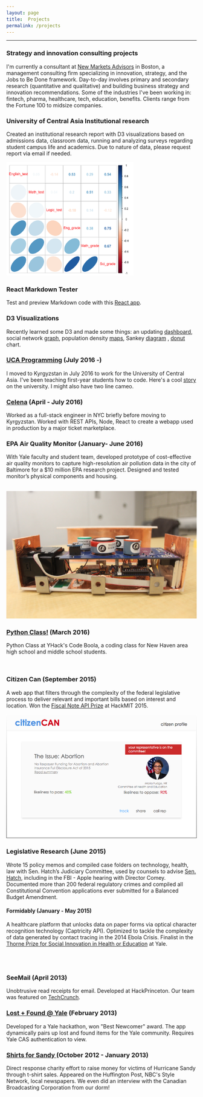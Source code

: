 ```yaml
---
layout: page
title:  Projects
permalink: /projects
---
```


<hr/>

### Strategy and innovation consulting projects
I'm currently a consultant at [New Markets Advisors](newmarketsadvisors.com) in Boston, a management consulting firm specializing in innovation, strategy, and the Jobs to Be Done framework. Day-to-day involves primary and secondary research (quantitative and qualitative) and building business strategy and innovation recommendations. Some of the industries I've been working in: fintech, pharma, healthcare, tech, education, benefits. Clients range from the Fortune 100 to midsize companies.


### University of Central Asia Institutional research
Created an institutional research report with D3 visualizations based on admissions data, classroom data, running and analyzing surveys regarding student campus life and academics. Due to nature of data, please request report via email if needed.

<img src="/img/uca_corr.png" height="300px">
<br>

### React Markdown Tester
Test and preview Markdown code with this [React app](../react-projects/markdown/index.html).
<br>

### D3 Visualizations
Recently learned some D3 and made some things: an updating [dashboard](d3/dash.html), social network [graph](d3/net.html), population density [maps](posts/Utah-Choropleth.html), Sankey [diagram](d3/sankey.html) , [donut](d3/donut.html) chart.
<br>

### <a href= 'http://ucentralasia.org/'>UCA Programming</a> (July 2016 -)
I moved to Kyrgyzstan in July 2016 to work for the University of Central Asia. I've been teaching first-year students how to code. Here's a cool
<a href= 'https://www.devex.com/news/a-world-class-university-town-89014'> story </a> on the university. I might also have two line cameo.
<br>

### <a href= "http://celena.co">Celena</a> (April - July 2016)
Worked as a full-stack engineer in NYC briefly before moving to Kyrgyzstan. Worked with REST APIs, Node, React to create a webapp used in production by a major ticket marketplace.
<br>

### EPA Air Quality Monitor (January- June 2016)
With Yale faculty and student team, developed prototype of cost-effective air quality monitors to capture high-resolution air pollution data in the city of Baltimore for a $10 million EPA research project. Designed and tested monitor’s physical components and housing.

<br> <img src="/img/monitor.jpg" alt="EPA monitor">
<br>

### <a href="http://jchang.me/posts/2016/04/01/Python-Class!.html">Python Class!</a> (March 2016)
Python Class at YHack's Code Boola, a coding class for New Haven area high school and middle school students.

<script async class="speakerdeck-embed" data-id="1571c61bee9c44f9864fd9d16da27895" data-ratio="1.77777777777778" src="//speakerdeck.com/assets/embed.js"></script>
<br>

### Citizen Can (September 2015)
A web app that filters through the complexity of the federal legislative process to deliver relevant and important bills based on interest and location. Won the [Fiscal Note API Prize](https://fiscalnote.github.io/FiscalNote-API/internal) at HackMIT 2015.

<img src="/img/citizencan.png" alt="Citizen Can">
<br>

### Legislative Research (June 2015)
Wrote 15 policy memos and compiled case folders on technology, health, law with Sen. Hatch’s Judiciary Committee, used by counsels to advise [Sen. Hatch](http://www.hatch.senate.gov/public/), including in the FBI - Apple hearing with Director Comey. Documented more than 200 federal regulatory crimes and compiled all Constitutional Convention applications ever submitted for a Balanced Budget Amendment.
<br>

#### Formidably (January - May 2015)
A healthcare platform that unlocks data on paper forms via optical character recognition technology (Captricity API). Optimized to tackle the complexity of data generated by contact tracing in the 2014 Ebola Crisis. Finalist in the [Thorne Prize for Social Innovation in Health or Education](http://innovatehealth.yale.edu/prize) at Yale.

<br>
<script async class="speakerdeck-embed" data-id="c83e7ce0811745789c511a520bd5cc0b" data-ratio="1.77777777777778" src="//speakerdeck.com/assets/embed.js"></script> <br>

### SeeMail (April 2013)
Unobtrusive read receipts for email. Developed at HackPrinceton. Our team was featured on <a href= "http://techcrunch.com/2013/04/07/students-tackle-road-trips-online-distraction-and-more-at-hackprinceton/">TechCrunch</a>.
<br>

### <a href="http://lostfoundyale.herokuapp.com/">Lost + Found @ Yale</a> (February 2013)
Developed for a Yale hackathon, won "Best Newcomer" award. The app dynamically pairs up lost and found items for the Yale community. Requires Yale CAS authentication to view.
<br>

### <a href= "http://www.nhregister.com/general-news/20121117/yale-students-roll-up-sleeves-to-lend-a-hand-with-sandy-relief"> Shirts for Sandy </a>(October 2012 - January 2013)
Direct response charity effort to raise money for victims of Hurricane Sandy through t-shirt sales. Appeared on the Huffington Post, NBC's Style Network, local newspapers. We even did an interview with the Canadian Broadcasting Corporation from our dorm!
